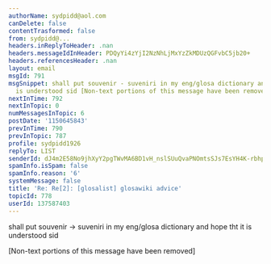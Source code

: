 ```yaml
---
authorName: sydpidd@aol.com
canDelete: false
contentTrasformed: false
from: sydpidd@...
headers.inReplyToHeader: .nan
headers.messageIdInHeader: PDQyYi4zYjI2NzNhLjMxYzZkMDUzQGFvbC5jb20+
headers.referencesHeader: .nan
layout: email
msgId: 791
msgSnippet: shall put souvenir - suveniri in my eng/glosa dictionary and hope tht  it
  is understood sid [Non-text portions of this message have been removed]
nextInTime: 792
nextInTopic: 0
numMessagesInTopic: 6
postDate: '1150645843'
prevInTime: 790
prevInTopic: 787
profile: sydpidd1926
replyTo: LIST
senderId: dJ4m2E58No9jhXyY2pgTWvMA6BD1vH_nslSUuQvaPNOmtsSJs7EsYH4K-rbhpNspwXEw_HGJ
spamInfo.isSpam: false
spamInfo.reason: '6'
systemMessage: false
title: 'Re: Re[2]: [glosalist] glosawiki advice'
topicId: 778
userId: 137587403
---
```


shall put souvenir -> suveniri in my eng/glosa dictionary and hope tht  it is 
understood
sid


[Non-text portions of this message have been removed]


